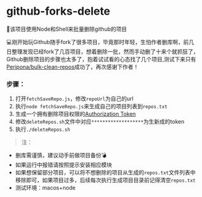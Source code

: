 # github-forks-delete
:fork_and_knife:该项目使用Node和Shell来批量删除github的项目


:computer:刚开始玩Github随手fork了很多项目，毕竟那时年轻，生怕作者删库啊，前几日整理发现已经fork了几百项目，想着删除一批，然而手动删了十来个就抓狂了，Github删除项目的步骤也太多了，抱着试试看的心态找了几个项目,测试下来只有[Peripona/bulk-clean-repos](https://github.com/Peripona/bulk-clean-repos)成功了，再次感谢下作者！

### 步骤：
1. 打开`fetchSaveRepo.js`，修改`repoUrl`为自己的url
2. 执行`node fetchSaveRepo.js`来生成自己的项目列表到`repos.txt`
3. 生成一个拥有删除项目权限的[Authorization Token](https://github.com/settings/tokens/new)
4. 修改`deleteRepos.sh`文件中对应`*******************`为生新成的token
5. 执行`./deleteRepos.sh`

>注：

* 删库需谨慎，建议动手前做项目备份:bomb:
* 如果运行中报错请按照提示安装相应模块
* 如果想保留部分项目，可以将不想删除的项目从生成的`repos.txt`文件列表中移除即可，如果项目过多，后续每次执行生成项目目录前记得清空`repos.txt`
* 测试环境：macos+node
